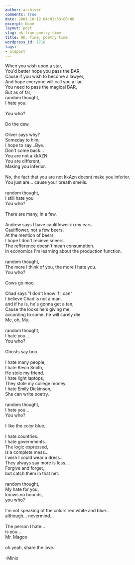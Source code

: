 ```yaml
---
author: archiver
comments: true
date: 2001-10-12 04:01:53+00:00
excerpt: None
layout: post
slug: ok-fine-poetry-time
title: OK, fine, poetry time
wordpress_id: 1718
tags:
- oldpost
---
```


When you wish upon a star,<br />You'd better hope you pass the BAR,<br />Cause if you wish to become a lawyer,<br />And hope everyone will call you a liar,<br />You need to pass the magical BAR,<br />But as of far,<br />random thought,<br />I hate you.<br /><br />You who?<br /><br />Do the dew.<br /><br />Oliver says why?<br />Someday to him,<br />I hope to say...Bye.<br />Don't come back... <br />You are not a kkAZN.<br />You are different,<br />Making you inferior.<br /><br />No, the fact that you are not kkAzn doesnt make you inferior.<br />You just are... cause your breath smells.<br /><br />random thought,<br />I still hate you<br />You who?<br /><br />There are many, in a few.<br /><br />Andrew says I have cauliflower in my ears.<br />Cauliflower, not a few beers.<br />At the mention of beers, <br />I hope I don't recieve sneers.<br />The refference doesn't mean consumption.<br />In economics I'm learning about the production function.<br /><br />random thought,<br />The more I think of you, the more I hate you.<br />You who?<br /><br />Cows go moo.<br /><br />Chad says "I don't know if I can"<br />I believe Chad is not a man,<br />and if he is, he's gonna get a tan,<br />Cause the looks he's giving me,<br />according to some, he will surely die.<br />Me, oh, My.<br /><br />random thought,<br />I hate you...<br />You who?<br /><br />Ghosts say boo.<br /><br />I hate many people,<br />I hate Kevin Smith,<br />He stole my friend.<br />I hate light laptops,<br />They stole my college money.<br />I hate Emily Dickinson,<br />She can write poetry.<br /><br />random thought,<br />I hate you...<br />You who?<br /><br />I like the color blue.<br /><br />I hate countries.<br />I hate governments.<br />The logic expressed,<br />is a complete mess...<br />I wish I could wear a dress...<br />They always say more is less...<br />Forgive and forget,<br />but catch them in that net.<br /><br />random thought,<br />My hate for you,<br />knows no bounds,<br />you who?<br /><br />I'm not speaking of the colors red white and blue...<br />although... nevermind...<br /><br />The person I hate...<br />is you...<br />Mr. Magoo<br /><br />oh yeah, share the love.<br /><br />-Minix
